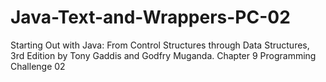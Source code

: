 # Java-Text-and-Wrappers-PC-02
Starting Out with Java: From Control Structures through Data Structures, 3rd Edition by Tony Gaddis and Godfry Muganda.  Chapter 9 Programming Challenge 02
